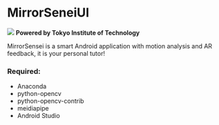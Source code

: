 # MirrorSeneiUI  
![](https://github.com/Magicboomliu/MirrorSeneiUI/blob/main/resources/icon/ms128.ico) **Powered by Tokyo Institute of Technology**  
  
MirrorSensei is a smart Android application with motion analysis and AR feedback, it is your personal tutor!   
  

### Required: 

* Anaconda  
* python-opencv 
* python-opencv-contrib 
* meidiapipe 
* Android Studio
